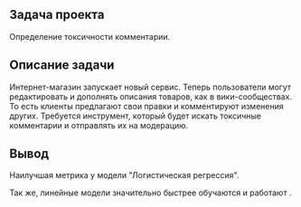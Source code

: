 ## Задача проекта

Определение токсичности комментарии.

## Описание задачи

Интернет-магазин запускает новый сервис. Теперь пользователи могут редактировать и дополнять описания товаров, как в вики-сообществах. То есть 
клиенты предлагают свои правки и комментируют изменения других. Требуется инструмент, который будет искать токсичные комментарии и отправлять их 
на модерацию.

## Вывод

Наилучшая метрика у модели "Логистическая регрессия".

Так же, линейные модели значительно быстрее обучаются и работают .
